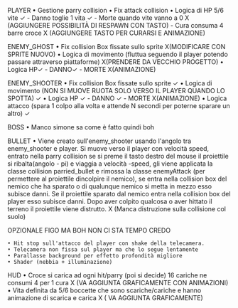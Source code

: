 PLAYER
• Gestione parry collision
• Fix attack collision
• Logica di HP 5/6 vite ✓
      - Danno toglie 1 vita ✓
      - Morte quando vite vanno a 0 X (AGGIUNGERE POSSIBILITÀ DI RESPAWN CON TASTO)
      - Cura consuma 4 barre croce X (AGGIUNGERE TASTO PER CURARSI E ANIMAZIONE)

ENEMY_GHOST
• Fix collision Box fissate sullo sprite X(MODIFICARE CON SPRITE NUOVO)
• Logica di movimento (fluttua seguendo il player potendo passare attraverso piattaforme) X(PRENDERE DA VECCHIO PROGETTO)
• Logica HP✓
        - DANNO✓
        - MORTE X(ANIMAZIONE)

ENEMY_SHOOTER
• Fix collision Box fissate sullo sprite ✓
• Logica di movimento (NON SI MUOVE RUOTA SOLO VERSO IL PLAYER QUANDO LO SPOTTA) ✓
• Logica HP ✓
     - DANNO ✓
     - MORTE X(ANIMAZIONE)
• Logica attacco (spara 1 colpo alla volta e attende N secondi per poterne sparare un altro) ✓

BOSS
• Manco simone sa come è fatto quindi boh

BULLET
• Viene creato sull'enemy_shooter usando l'angolo tra enemy_shooter e player. Si muove verso il player con velocità speed, entrato nella parry collision se si preme il tasto destro del mouse il proiettile si ribalta(angolo - pi) e viaggia a velocità -speed, gli viene applicata la classe collision parried_bullet e rimossa la classe enemyAttack (per permettere al proiettile dincolpire il nemico), se entra nella collision box del nemico che ha sparato o di qualunque nemico si metta in mezzo esso subisce danni. Se il proiettile sparato dal nemico entra nella collision box del player esso subisce danni. Dopo aver colpito qualcosa o aver hittato il terreno il proiettile viene distrutto. X (Manca distruzione sulla collisione col suolo)

OPZIONALE FIGO MA BOH NON CI STA TEMPO CREDO

    • Hit stop sull'attacco del player con shake della telecamera.
    • Telecamera non fissa sul player ma che lo segue lentamente 
    • Parallasse background per effetto profondità migliore
    • Shader (nebbia + illuminazione)



HUD
• Croce si carica ad ogni hit/parry (poi si decide) 16 cariche ne consumi 4 per 1 cura X (VA AGGIUNTA GRAFICAMENTE CON ANIMAZIONI)
• Vita definita da 5/6 boccette che sono scariche/cariche e hanno animazione di scarica e carica X ( VA AGGIUNTA GRAFICAMENTE)